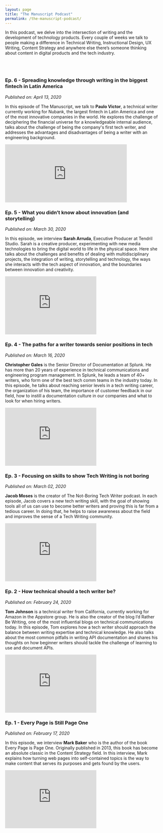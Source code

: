 ```yaml
---
layout: page
title: "The Manuscript Podcast"
permalink: /the-manuscript-podcast/
---
```


In this podcast, we delve into the intersection of writing and the development of technology products. Every couple of weeks we talk to people making a difference in Technical Writing, Instructional Design, UX Writing, Content Strategy and anywhere else there’s someone thinking about content in digital products and the tech industry.

<br><br>

### Ep. 6 - Spreading knowledge through writing in the biggest fintech in Latin America
_Published on: April 13, 2020_

In this episode of The Manuscript, we talk to **Paulo Victor**, a technical writer currently working for Nubank, the largest fintech in Latin America and one of the most innovative companies in the world. He explores the challenge of deciphering the financial universe for a knowledgeable internal audience, talks about the challenge of being the company's first tech writer, and addresses the advantages and disadvantages of being a writer with an engineering background.

<iframe class="podcastPlayer" src="https://anchor.fm/themanuscript/embed/episodes/6-Spreading-knowledge-through-writing-in-the-biggest-fintech-in-Latin-America-ed9kpu" height="191.25px" width="400px" frameborder="0" scrolling="no"></iframe>


### Ep. 5 - What you didn’t know about innovation (and storytelling)
_Published on: March 30, 2020_

In this episode, we interview **Sarah Arruda**, Executive Producer at Tendril Studio. Sarah is a creative producer, experimenting with new media technologies to bring the digital world to life in the physical space. Here she talks about the challenges and benefits of dealing with multidisciplinary projects, the integration of writing, storytelling and technology, the ways she interacts with the tech aspect of innovation, and the boundaries between innovation and creativity.

<iframe class="podcastPlayer" src="https://anchor.fm/themanuscript/embed/episodes/5-What-you-didnt-know-about-innovation-and-storytelling-ec6n00" height="191.25px" frameborder="0" scrolling="no"></iframe>


### Ep. 4 - The paths for a writer towards senior positions in tech
_Published on: March 16, 2020_

**Christopher Gales** is the Senior Director of Documentation at Splunk. He has more than 20 years of experience in technical communications and engineering program management. In Splunk, he leads a team of 40+ writers, who form one of the best tech comm teams in the industry today. In this episode, he talks about reaching senior levels in a tech writing career, the organization of his team, the importance of customer feedback in our field, how to instill a documentation culture in our companies and what to look for when hiring writers.

<iframe class="podcastPlayer" src="https://anchor.fm/themanuscript/embed/episodes/The-paths-for-a-writer-towards-senior-positions-in-tech-ebid83" height="191.25px" frameborder="0" scrolling="no"></iframe>


### Ep. 3 - Focusing on skills to show Tech Writing is not boring
_Published on: March 02, 2020_

**Jacob Moses** is the creator of The Not-Boring Tech Writer podcast. In each episode, Jacob covers a new tech writing skill, with the goal of showing tools all of us can use to become better writers and proving this is far from a tedious career. In doing that, he helps to raise awareness about the field and improves the sense of a Tech Writing community.

<iframe class="podcastPlayer" src="https://anchor.fm/themanuscript/embed/episodes/Focusing-on-skills-to-show-Tech-Writing-is-not-boring-eb6tsv" height="191.25px" frameborder="0" scrolling="no"></iframe>


### Ep. 2 - How technical should a tech writer be?
_Published on: February 24, 2020_

**Tom Johnson** is a technical writer from California, currently working for Amazon in the Appstore group. He is also the creator of the blog I’d Rather Be Writing, one of the most influential blogs on technical communications today. In this episode, Tom explores how a tech writer should approach the balance between writing expertise and technical knowledge. He also talks about the most common pitfalls in writing API documentation and shares his thoughts on how beginner writers should tackle the challenge of learning to use and document APIs.

<iframe class="podcastPlayer" src="https://anchor.fm/themanuscript/embed/episodes/How-technical-should-a-tech-writer-be-eb6njl" height="191.25px" frameborder="0" scrolling="no"></iframe>


### Ep. 1 - Every Page is Still Page One
_Published on: February 17, 2020_

In this episode, we interview **Mark Baker** who is the author of the book Every Page is Page One. Originally published in 2013, this book has become an absolute classic in the Content Strategy field. In this interview, Mark explains how turning web pages into self-contained topics is the way to make content that serves its purposes and gets found by the users.

<iframe class="podcastPlayer" src="https://anchor.fm/themanuscript/embed/episodes/Every-Page-is-Still-Page-One-eb76fq" height="191.25px" frameborder="0" scrolling="no"></iframe>
